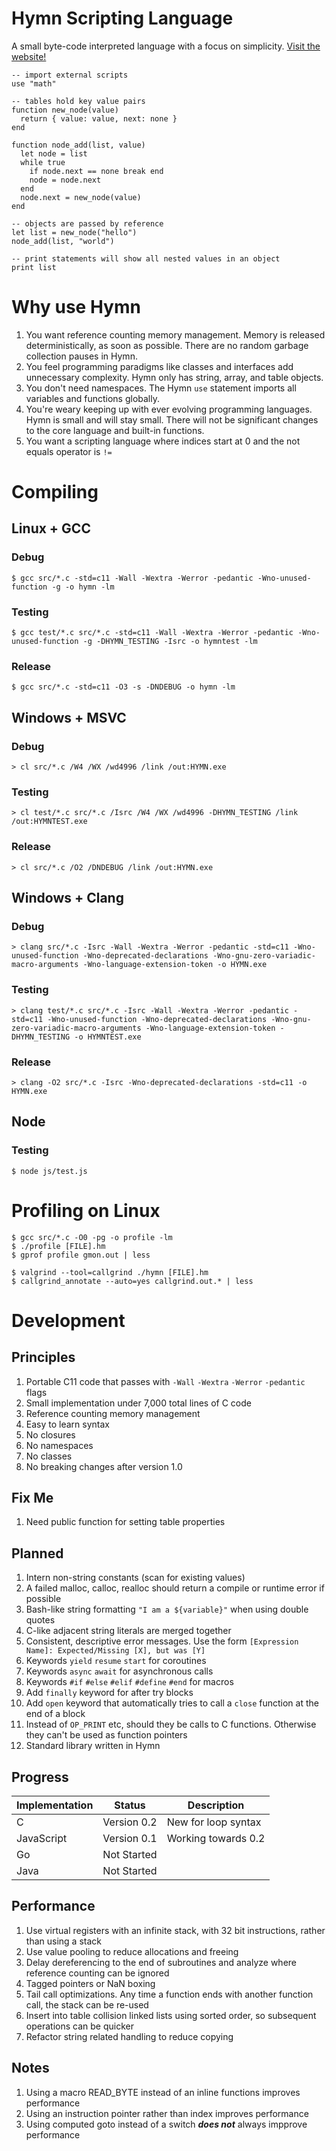 # Hymn Scripting Language

A small byte-code interpreted language with a focus on simplicity. [Visit the website!](https://hymn-lang.org)

```
-- import external scripts
use "math"

-- tables hold key value pairs
function new_node(value)
  return { value: value, next: none }
end

function node_add(list, value)
  let node = list
  while true
    if node.next == none break end
    node = node.next
  end
  node.next = new_node(value)
end

-- objects are passed by reference
let list = new_node("hello")
node_add(list, "world")

-- print statements will show all nested values in an object
print list
```

# Why use Hymn

1. You want reference counting memory management. Memory is released deterministically, as soon as possible. There are no random garbage collection pauses in Hymn.
1. You feel programming paradigms like classes and interfaces add unnecessary complexity. Hymn only has string, array, and table objects.
1. You don't need namespaces. The Hymn `use` statement imports all variables and functions globally.
1. You're weary keeping up with ever evolving programming languages. Hymn is small and will stay small. There will not be significant changes to the core language and built-in functions.
1. You want a scripting language where indices start at 0 and the not equals operator is `!=`

# Compiling

## Linux + GCC

### Debug

```
$ gcc src/*.c -std=c11 -Wall -Wextra -Werror -pedantic -Wno-unused-function -g -o hymn -lm
```

### Testing

```
$ gcc test/*.c src/*.c -std=c11 -Wall -Wextra -Werror -pedantic -Wno-unused-function -g -DHYMN_TESTING -Isrc -o hymntest -lm
```

### Release

```
$ gcc src/*.c -std=c11 -O3 -s -DNDEBUG -o hymn -lm
```

## Windows + MSVC

### Debug

```
> cl src/*.c /W4 /WX /wd4996 /link /out:HYMN.exe
```

### Testing

```
> cl test/*.c src/*.c /Isrc /W4 /WX /wd4996 -DHYMN_TESTING /link /out:HYMNTEST.exe
```

### Release

```
> cl src/*.c /O2 /DNDEBUG /link /out:HYMN.exe
```

## Windows + Clang

### Debug

```
> clang src/*.c -Isrc -Wall -Wextra -Werror -pedantic -std=c11 -Wno-unused-function -Wno-deprecated-declarations -Wno-gnu-zero-variadic-macro-arguments -Wno-language-extension-token -o HYMN.exe
```

### Testing

```
> clang test/*.c src/*.c -Isrc -Wall -Wextra -Werror -pedantic -std=c11 -Wno-unused-function -Wno-deprecated-declarations -Wno-gnu-zero-variadic-macro-arguments -Wno-language-extension-token -DHYMN_TESTING -o HYMNTEST.exe
```

### Release

```
> clang -O2 src/*.c -Isrc -Wno-deprecated-declarations -std=c11 -o HYMN.exe
```

## Node

### Testing

```
$ node js/test.js
```

# Profiling on Linux

```
$ gcc src/*.c -O0 -pg -o profile -lm
$ ./profile [FILE].hm
$ gprof profile gmon.out | less
```

```
$ valgrind --tool=callgrind ./hymn [FILE].hm
$ callgrind_annotate --auto=yes callgrind.out.* | less
```

# Development

## Principles

1. Portable C11 code that passes with `-Wall` `-Wextra` `-Werror` `-pedantic` flags
1. Small implementation under 7,000 total lines of C code
1. Reference counting memory management
1. Easy to learn syntax
1. No closures
1. No namespaces
1. No classes
1. No breaking changes after version 1.0

## Fix Me

1. Need public function for setting table properties

## Planned

1. Intern non-string constants (scan for existing values)
1. A failed malloc, calloc, realloc should return a compile or runtime error if possible
1. Bash-like string formatting `"I am a ${variable}"` when using double quotes
1. C-like adjacent string literals are merged together
1. Consistent, descriptive error messages. Use the form `[Expression Name]: Expected/Missing [X], but was [Y]`
1. Keywords `yield` `resume` `start` for coroutines
1. Keywords `async` `await` for asynchronous calls
1. Keywords `#if` `#else` `#elif` `#define` `#end` for macros
1. Add `finally` keyword for after try blocks
1. Add `open` keyword that automatically tries to call a `close` function at the end of a block
1. Instead of `OP_PRINT` etc, should they be calls to C functions. Otherwise they can't be used as function pointers
1. Standard library written in Hymn

## Progress

| Implementation | Status      | Description         |
| -------------- | ----------- | ------------------- |
| C              | Version 0.2 | New for loop syntax |
| JavaScript     | Version 0.1 | Working towards 0.2 |
| Go             | Not Started |                     |
| Java           | Not Started |                     |

## Performance

1. Use virtual registers with an infinite stack, with 32 bit instructions, rather than using a stack
1. Use value pooling to reduce allocations and freeing
1. Delay dereferencing to the end of subroutines and analyze where reference counting can be ignored
1. Tagged pointers or NaN boxing
1. Tail call optimizations. Any time a function ends with another function call, the stack can be re-used
1. Insert into table collision linked lists using sorted order, so subsequent operations can be quicker
1. Refactor string related handling to reduce copying

## Notes

1. Using a macro READ_BYTE instead of an inline functions improves performance
1. Using an instruction pointer rather than index improves performance
1. Using computed goto instead of a switch **_does not_** always impprove performance
